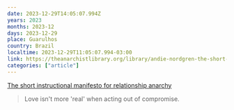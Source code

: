```yaml
---
date: 2023-12-29T14:05:07.994Z
years: 2023
months: 2023-12
days: 2023-12-29
place: Guarulhos
country: Brazil
localtime: 2023-12-29T11:05:07.994-03:00
link: https://theanarchistlibrary.org/library/andie-nordgren-the-short-instructional-manifesto-for-relationship-anarchy
categories: ["article"]
---
```

[The short instructional manifesto for relationship anarchy](https://theanarchistlibrary.org/library/andie-nordgren-the-short-instructional-manifesto-for-relationship-anarchy)

> Love isn't more 'real' when acting out of compromise.
